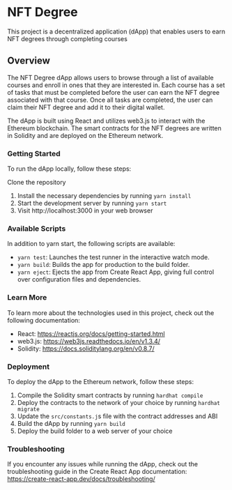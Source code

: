 # NFT Degree 
This project is a decentralized application (dApp) that enables users to earn NFT degrees through completing courses
## Overview

The NFT Degree dApp allows users to browse through a list of available courses and enroll in ones that they are interested in. Each course has a set of tasks that must be completed before the user can earn the NFT degree associated with that course. Once all tasks are completed, the user can claim their NFT degree and add it to their digital wallet.

The dApp is built using React and utilizes web3.js to interact with the Ethereum blockchain. The smart contracts for the NFT degrees are written in Solidity and are deployed on the Ethereum network.

### Getting Started

To run the dApp locally, follow these steps:

Clone the repository
1. Install the necessary dependencies by running `yarn install`
2. Start the development server by running `yarn start`
3. Visit http://localhost:3000 in your web browser

### Available Scripts

In addition to yarn start, the following scripts are available:

- `yarn test`: Launches the test runner in the interactive watch mode.
- `yarn build`: Builds the app for production to the build folder.
- `yarn eject`: Ejects the app from Create React App, giving full control over configuration files and dependencies.

### Learn More

To learn more about the technologies used in this project, check out the following documentation:

- React: https://reactjs.org/docs/getting-started.html
- web3.js: https://web3js.readthedocs.io/en/v1.3.4/
- Solidity: https://docs.soliditylang.org/en/v0.8.7/

### Deployment

To deploy the dApp to the Ethereum network, follow these steps:

1. Compile the Solidity smart contracts by running `hardhat compile`
2. Deploy the contracts to the network of your choice by running `hardhat migrate`
3. Update the `src/constants.j`s file with the contract addresses and ABI
4. Build the dApp by running `yarn build`
5. Deploy the build folder to a web server of your choice

### Troubleshooting

If you encounter any issues while running the dApp, check out the troubleshooting guide in the Create React App documentation: https://create-react-app.dev/docs/troubleshooting/


